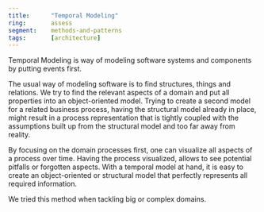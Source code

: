 ```yaml
---
title:      "Temporal Modeling"
ring:       assess
segment:    methods-and-patterns
tags:       [architecture]
---
```


Temporal Modeling is way of modeling software systems and components by putting events first.

The usual way of modeling software is to find structures, things and relations.
We try to find the relevant aspects of a domain and put all properties into an object-oriented model.
Trying to create a second model for a related business process, having the structural model already in place, might result in a process representation that is tightly coupled with the assumptions built up from the structural model and too far away from reality.

By focusing on the domain processes first, one can visualize all aspects of a process over time.
Having the process visualized, allows to see potential pitfalls or forgotten aspects.
With a temporal model at hand, it is easy to create an object-oriented or structural model that perfectly represents all required information.

We tried this method when tackling big or complex domains.
